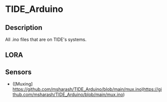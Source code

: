 # TIDE_Arduino

## Description
All .ino files that are on TIDE's systems. 

## LORA

## Sensors
- ([Muxing] https://github.com/msharash/TIDE_Arduino/blob/main/mux.ino)https://github.com/msharash/TIDE_Arduino/blob/main/mux.ino)
